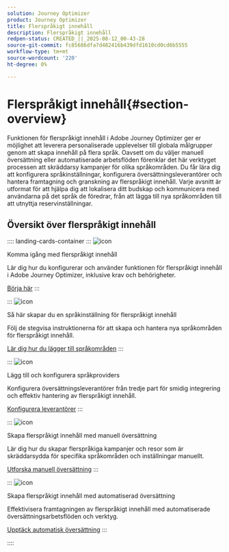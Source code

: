 ```yaml
---
solution: Journey Optimizer
product: Journey Optimizer
title: Flerspråkigt innehåll
description: Flerspråkigt innehåll
redpen-status: CREATED_||_2025-08-12_00-43-28
source-git-commit: fc85686dfa7d482416b439dfd1610cd0cd6b5555
workflow-type: tm+mt
source-wordcount: '220'
ht-degree: 0%

---
```



# Flerspråkigt innehåll{#section-overview}

Funktionen för flerspråkigt innehåll i Adobe Journey Optimizer ger er möjlighet att leverera personaliserade upplevelser till globala målgrupper genom att skapa innehåll på flera språk. Oavsett om du väljer manuell översättning eller automatiserade arbetsflöden förenklar det här verktyget processen att skräddarsy kampanjer för olika språkområden. Du får lära dig att konfigurera språkinställningar, konfigurera översättningsleverantörer och hantera framtagning och granskning av flerspråkigt innehåll. Varje avsnitt är utformat för att hjälpa dig att lokalisera ditt budskap och kommunicera med användarna på det språk de föredrar, från att lägga till nya språkområden till att utnyttja reservinställningar.

## Översikt över flerspråkigt innehåll

:::: landing-cards-container
:::
![icon](https://cdn.experienceleague.adobe.com/icons/circle-play.svg)

Komma igång med flerspråkigt innehåll

Lär dig hur du konfigurerar och använder funktionen för flerspråkigt innehåll i Adobe Journey Optimizer, inklusive krav och behörigheter.

[Börja här](../using/content-management/multilingual-gs.md)
:::

:::
![icon](https://cdn.experienceleague.adobe.com/icons/list-check.svg)

Så här skapar du en språkinställning för flerspråkigt innehåll

Följ de stegvisa instruktionerna för att skapa och hantera nya språkområden för flerspråkigt innehåll.

[Lär dig hur du lägger till språkområden](../using/content-management/multilingual-locale.md)
:::

:::
![icon](https://cdn.experienceleague.adobe.com/icons/gear.svg)

Lägg till och konfigurera språkproviders

Konfigurera översättningsleverantörer från tredje part för smidig integrering och effektiv hantering av flerspråkigt innehåll.

[Konfigurera leverantörer](../using/content-management/multilingual-provider.md)
:::

:::
![icon](https://cdn.experienceleague.adobe.com/icons/bullseye.svg)

Skapa flerspråkigt innehåll med manuell översättning

Lär dig hur du skapar flerspråkiga kampanjer och resor som är skräddarsydda för specifika språkområden och inställningar manuellt.

[Utforska manuell översättning](../using/content-management/multilingual-manual.md)
:::

:::
![icon](https://cdn.experienceleague.adobe.com/icons/puzzle-piece.svg)

Skapa flerspråkigt innehåll med automatiserad översättning

Effektivisera framtagningen av flerspråkigt innehåll med automatiserade översättningsarbetsflöden och verktyg.

[Upptäck automatisk översättning](../using/content-management/multilingual-automated.md)
:::

::::
